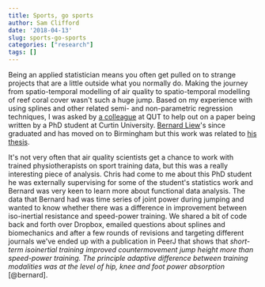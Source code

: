 ```yaml
---
title: Sports, go sports
author: Sam Clifford
date: '2018-04-13'
slug: sports-go-sports
categories: ["research"]
tags: []
---
```


Being an applied statistician means you often get pulled on to strange projects that are a little outside what you normally do. Making the journey from spatio-temporal modelling of air quality to spatio-temporal modelling of reef coral cover wasn't such a huge jump. Based on my experience with using splines and other related semi- and non-parametric regression techniques, I was asked by [a colleague](https://chrisdrovandi.weebly.com/) at QUT to help out on a paper being written by a PhD student at Curtin University. [Bernard Liew](https://www.birmingham.ac.uk/research/activity/cpr-spine/profile.aspx?ReferenceId=140172&Name=dr-bernard-liew)'s since graduated and has moved on to Birmingham but this work was related to [his thesis](https://espace.curtin.edu.au/handle/20.500.11937/57365).

It's not very often that air quality scientists get a chance to work with trained physiotherapists on sport training data, but this was a really interesting piece of analysis. Chris had come to me about this PhD student he was externally supervising for some of the student's statistics work and Bernard was very keen to learn more about functional data analysis. The data that Bernard had was time series of joint power during jumping and wanted to know whether there was a difference in improvement between iso-inertial resistance and speed-power training. We shared a bit of code back and forth over Dropbox, emailed questions about splines and biomechanics and after a few rounds of revisions and targeting different journals we've ended up with a publication in PeerJ that shows that _short-term isoinertial training improved countermovement jump height more than speed-power training. The principle adaptive difference between training modalities was at the level of hip, knee and foot power absorption_ [@bernard].